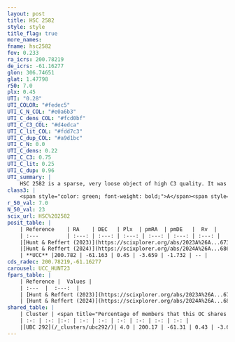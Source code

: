 ```yaml
---
layout: post
title: HSC 2582
style: style
title_flag: true
more_names: 
fname: hsc2582
fov: 0.233
ra_icrs: 200.78219
de_icrs: -61.16277
glon: 306.74651
glat: 1.47798
r50: 7.0
plx: 0.45
UTI: "0.28"
UTI_COLOR: "#fedec5"
UTI_C_N_COL: "#e0a6b3"
UTI_C_dens_COL: "#fcd0bf"
UTI_C_C3_COL: "#d4edca"
UTI_C_lit_COL: "#fdd7c3"
UTI_C_dup_COL: "#a9d1bc"
UTI_C_N: 0.0
UTI_C_dens: 0.22
UTI_C_C3: 0.75
UTI_C_lit: 0.25
UTI_C_dup: 0.96
UTI_summary: |
    HSC 2582 is a sparse, very loose object of high C3 quality. It was recently reported in the literature.This is a unique object, which shares a very small percentage of members with at least one previously reported entry.<br><br><span style="color: #99180f; font-weight: bold;">Warning: </span>contains less than 25 stars with <i>P>0.5</i> estimated.
class3: |
    <span style="color: green; font-weight: bold;">A</span><span style="color: #FFC300; font-weight: bold;">B</span>
r_50_val: 7.0
N_50_val: 23
scix_url: HSC%202582
posit_table: |
    | Reference    | RA    | DEC   | Plx  | pmRA  | pmDE   |  Rv  |
    | :---         | :---: | :---: | :---: | :---: | :---: | :---: |
    |[Hunt & Reffert (2023)](https://scixplorer.org/abs/2023A%26A...673A.114H) | 200.757 | -61.156 | 0.451 | -3.657 | -1.734 | -- |
    |[Hunt & Reffert (2024)](https://scixplorer.org/abs/2024A%26A...686A..42H) | 200.757 | -61.156 | 0.451 | -3.657 | -1.734 | -- |
    | **UCC** |200.782 | -61.163 | 0.45 | -3.659 | -1.732 | -- | 
cds_radec: 200.78219,-61.16277
carousel: UCC_HUNT23
fpars_table: |
    | Reference |  Values |
    | :---  |  :---:  |
    | [Hunt & Reffert (2023)](https://scixplorer.org/abs/2023A%26A...673A.114H) | `AV50=0.851, diffAV50=0.459, MOD50=11.662, logAge50=8.173` |
    | [Hunt & Reffert (2024)](https://scixplorer.org/abs/2024A%26A...686A..42H) | `MassJ=140.935` |
shared_table: |
    | Cluster | <span title="Percentage of members that this OC shares with the ones listed">%</span>   | RA   | DEC   | Plx   | pmRA  | pmDE  | Rv | UTI |
    | :-: | :-: |:-: | :-: | :-: | :-: | :-: | :-: | :-: |
    |[UBC 292](/_clusters/ubc292/)| 4.0 | 200.17 | -61.31 | 0.43 | -3.65 | -1.65 | -- |0.48 |
---
```

